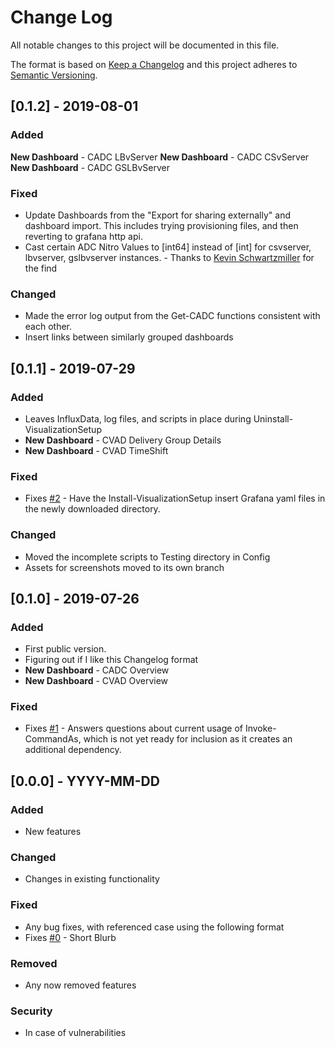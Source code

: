# Change Log

All notable changes to this project will be documented in this file.

The format is based on [Keep a Changelog](http://keepachangelog.com/) and this project adheres to [Semantic Versioning](http://semver.org/).

## [0.1.2] - 2019-08-01

### Added

**New Dashboard** - CADC LBvServer
**New Dashboard** - CADC CSvServer
**New Dashboard** - CADC GSLBvServer

### Fixed

- Update Dashboards from the "Export for sharing externally" and dashboard import. This includes trying provisioning files, and then reverting to grafana http api.
- Cast certain ADC Nitro Values to [int64] instead of [int] for csvserver, lbvserver, gslbvserver instances. - Thanks to [Kevin Schwartzmiller](https://twitter.com/KSchwartzmiller) for the find

### Changed

- Made the error log output from the Get-CADC functions consistent with each other.
- Insert links between similarly grouped dashboards

## [0.1.1] - 2019-07-29

### Added

- Leaves InfluxData, log files, and scripts in place during Uninstall-VisualizationSetup
- **New Dashboard** - CVAD Delivery Group Details
- **New Dashboard** - CVAD TimeShift

### Fixed

- Fixes [#2](https://github.com/littletoyrobots/EUCMonitoringRedux/issues/2) - Have the Install-VisualizationSetup insert Grafana yaml files in the newly downloaded directory.

### Changed

- Moved the incomplete scripts to Testing directory in Config
- Assets for screenshots moved to its own branch

## [0.1.0] - 2019-07-26

### Added

- First public version.
- Figuring out if I like this Changelog format
- **New Dashboard** - CADC Overview
- **New Dashboard** - CVAD Overview

### Fixed

- Fixes [#1](https://github.com/littletoyrobots/EUCMonitoringRedux/issues/1) - Answers questions about current usage of Invoke-CommandAs, which is not yet ready for inclusion as it creates an additional dependency.

## [0.0.0] - YYYY-MM-DD

### Added

- New features

### Changed

- Changes in existing functionality

### Fixed

- Any bug fixes, with referenced case using the following format
- Fixes [#0](https://github.com/littletoyrobots/EUCMonitoringRedux/issues/0) - Short Blurb

### Removed

- Any now removed features

### Security

- In case of vulnerabilities
